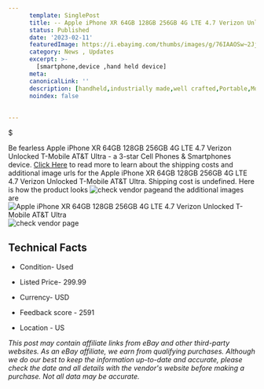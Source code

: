 ```yaml
---
      template: SinglePost
      title: -- Apple iPhone XR 64GB 128GB 256GB 4G LTE 4.7 Verizon Unlocked T-Mobile AT&T Ultra
      status: Published
      date: '2023-02-11'
      featuredImage: https://i.ebayimg.com/thumbs/images/g/76IAAOSw~2JjgSA9/s-l225.jpg
      category: News , Updates
      excerpt: >-
        [smartphone,device ,hand held device]
      meta:
      canonicalLink: ''
      description: [handheld,industrially made,well crafted,Portable,Mobile,Compact,Convenient,Lightweight,Maneuverable,Man-portable,Miniature,Carriable,Hand-held,Light,Holdable,Transportable,Mobile device,Pocket-sized,On-the-go,Wireless,Cordless,Compact size,Convenient size, smartphone,device ,hand held device]
      noindex: false
      
        
---
```

$

Be fearless Apple iPhone XR 64GB 128GB 256GB 4G LTE 4.7 Verizon Unlocked T-Mobile AT&T Ultra - a 3-star Cell Phones & Smartphones device. [Click Here](https://www.ebay.com/itm/275513509720?hash=item4025e28758%3Ag%3A76IAAOSw%7E2JjgSA9&amdata=enc%3AAQAHAAAA4JQs8zbrEv3ISejUn5OuclllNcF27FimmOR7yog0lcx7Zkm%2FA%2BtsedAi69sYDHj1h2600SXGG7ffv8UkbfoeLmNFz1HPIpmu4uwIWpZ65ttPh2tIvpbzzoiaO%2Biqk4nVh%2Fiw18ZbjGP2x1tvfcOYNxft0Mgt76BOqk3aFp%2BIRxEF1gpVTi5ZehXcBi4cZdjbWgKRUtUHbi6rLH2Ho5vaCwfNYPLFhqsWQYrCxeKwl%2BLRKePMQFgrQ127jP13BwqaBJBvlMPVxyI6nslzlIYdMcyTbmT9p0u3uX6zqhpFiOTI&mkevt=1&mkcid=1&mkrid=711-53200-19255-0&campid=%253CePNCampaignId%253E&customid=%253CreferenceId%253E&toolid=10049) to read more to learn about the shipping costs and additional image urls for the Apple iPhone XR 64GB 128GB 256GB 4G LTE 4.7 Verizon Unlocked T-Mobile AT&T Ultra. Shipping cost is undefined. Here is how the product looks ![check vendor page](https://i.ebayimg.com/thumbs/images/g/76IAAOSw~2JjgSA9/s-l225.jpg)and the additional images are![Apple iPhone XR 64GB 128GB 256GB 4G LTE 4.7 Verizon Unlocked T-Mobile AT&T Ultra](https://i.ebayimg.com/images/g/76IAAOSw~2JjgSA9/s-l960.jpg)![check vendor page]()



 ## Technical Facts 



     
      

 - Condition- Used 


      

 - Listed Price- 299.99 


      

 - Currency- USD 


      

 - Feedback score - 2591 


      

 - Location - US 


      
      

 *_This post may contain affiliate links from eBay and other third-party websites. As an eBay affiliate, we earn from qualifying purchases. Although we do our best to keep the information up-to-date and accurate, please check the date and all details with the vendor's website before making a purchase. Not all data may be accurate._*







